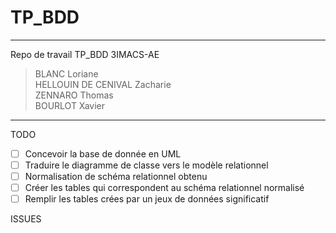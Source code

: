 # TP_BDD
***
Repo de travail TP_BDD 3IMACS-AE
> BLANC Loriane<br>
> HELLOUIN DE CENIVAL Zacharie <br>
> ZENNARO Thomas <br>
> BOURLOT Xavier

***
TODO  
- [ ] Concevoir la  base de donnée en UML  
- [ ] Traduire le diagramme de classe vers le modèle relationnel  
- [ ] Normalisation de schéma relationnel obtenu  
- [ ] Créer les tables qui correspondent au schéma relationnel normalisé  
- [ ] Remplir les tables crées par un jeux de données significatif  

ISSUES
